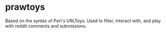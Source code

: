 # prawtoys

Based on the syntax of Perl's URLToys. Used to filter, interact with, and play
with reddit comments and submissions.
